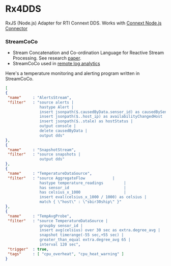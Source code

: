 Rx4DDS
======
RxJS (Node.js) Adapter for RTI Connext DDS. Works with [Connext Node.js Connector](https://github.com/rticommunity/rticonnextdds-connector)

### StreamCoCo

- Stream Concatenation and Co-ordination Language for Reactive Stream Processing. See research [paper](https://community.rti.com/paper/streamcoco-dsl-processing-data-centric-streams-industrial-iot-edge-applications).
- StreamCoCo used in [remote log analytics](http://www.slideshare.net/SumantTambe/remote-log-data-analytics-using-dds-and-rxjs)

Here's a temperature monitoring and alerting program written in StreamCoCo.

```json
[
{
 "name"     : "AlertsStream",
 "filter"   : "source alerts |
               hastype Alert |
               insert jsonpath($.causedByData.sensor_id) as causedBySensor |
               insert jsonpath($..host_ip) as availabilityChangedHost |
               insert jsonpath($..stale) as hostStatus |
               output console |
               delete causedByData |
               output dds" 
},
{
 "name"     : "SnapshotStream",
 "filter"   : "source snapshots | 
               output dds"
},
{
 "name"     : "TemperatureDataSource",
 "filter"   : "source AggregateFlow            |
               hastype temperature_readings         |
               has sensor_id                        | 
               has celsius_x_1000                   | 
               insert eval(celsius_x_1000 / 1000) as celsius |
               match { \"host\" : \"sbir30ship\" }"
},
{ 
 "name"     : "TempAvgProbe",
 "filter"   : "source TemperatureDataSource |
               groupby sensor_id | 
               insert avg(celsius) over 30 sec as extra.degree_avg |
               snapshot timerange(-55 sec,+55 sec) |
               greater_than_equal extra.degree_avg 65 |
               interval 120 sec",
 "trigger"  : true,
 "tags"     : [ "cpu_overheat", "cpu_heat_warning" ]
}
```